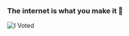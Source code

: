 ### The internet is what you make it 👋

 ![I Voted](https://user-images.githubusercontent.com/3104489/97828882-616ae680-1c96-11eb-8110-4f39349b4033.gif)

<!--
**fogonthedowns/fogonthedowns** is a ✨ _special_ ✨ repository because its `README.md` (this file) appears on your GitHub profile.

Here are some ideas to get you started:

- 🔭 I’m currently working on ...
- 🌱 I’m currently learning ...
- 👯 I’m looking to collaborate on ...
- 🤔 I’m looking for help with ...
- 💬 Ask me about ...
- 📫 How to reach me: ...
- 😄 Pronouns: ...
- ⚡ Fun fact: ...
-->
